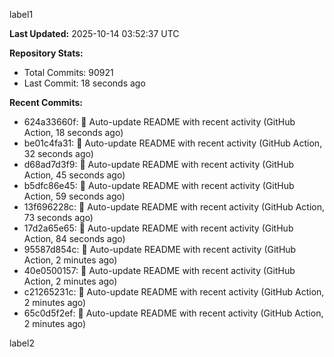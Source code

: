
label1 
<!-- ACTIVITY_START -->
**Last Updated:** 2025-10-14 03:52:37 UTC

**Repository Stats:**
- Total Commits: 90921
- Last Commit: 18 seconds ago

**Recent Commits:**
- 624a33660f: 🤖 Auto-update README with recent activity (GitHub Action, 18 seconds ago)
- be01c4fa31: 🤖 Auto-update README with recent activity (GitHub Action, 32 seconds ago)
- d68ad7d3f9: 🤖 Auto-update README with recent activity (GitHub Action, 45 seconds ago)
- b5dfc86e45: 🤖 Auto-update README with recent activity (GitHub Action, 59 seconds ago)
- 13f696228c: 🤖 Auto-update README with recent activity (GitHub Action, 73 seconds ago)
- 17d2a65e65: 🤖 Auto-update README with recent activity (GitHub Action, 84 seconds ago)
- 95587d854c: 🤖 Auto-update README with recent activity (GitHub Action, 2 minutes ago)
- 40e0500157: 🤖 Auto-update README with recent activity (GitHub Action, 2 minutes ago)
- c21265231c: 🤖 Auto-update README with recent activity (GitHub Action, 2 minutes ago)
- 65c0d5f2ef: 🤖 Auto-update README with recent activity (GitHub Action, 2 minutes ago)
<!-- ACTIVITY_END -->

label2
